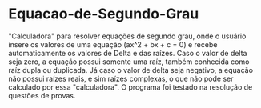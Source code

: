 # Equacao-de-Segundo-Grau
"Calculadora" para resolver equações de segundo grau, onde o usuário insere os valores de uma equação (ax^2 + bx + c = 0)
e recebe automaticamente os valores de Delta e das raízes. Caso o valor de delta seja zero, a equação possui somente uma raíz,
também conhecida como raíz dupla ou duplicada. Já caso o valor de delta seja negativo, a equação não possui raízes reais, e sim
raízes complexas, o que não pode ser calculado por essa "calculadora". O programa foi testado na resolução de questões de provas.
